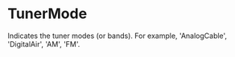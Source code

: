 TunerMode
=========

Indicates the tuner modes (or bands). For example, 'AnalogCable', 'DigitalAir', 'AM', 'FM'.
